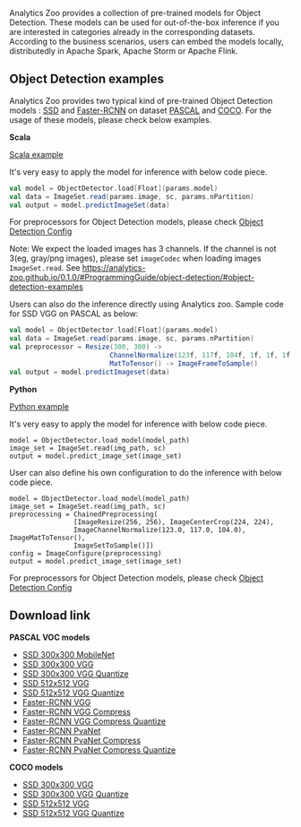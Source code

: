 Analytics Zoo provides a collection of pre-trained models for Object Detection. These models can be used for out-of-the-box inference if you are interested in categories already in the corresponding datasets. According to the business scenarios, users can embed the models locally, distributedly in Apache Spark, Apache Storm or Apache Flink.

## Object Detection examples

Analytics Zoo provides two typical kind of pre-trained Object Detection models : [SSD](https://arxiv.org/abs/1512.02325) and [Faster-RCNN](https://arxiv.org/abs/1506.01497) on dataset [PASCAL](http://host.robots.ox.ac.uk/pascal/VOC/) and [COCO](http://cocodataset.org/#home). For the usage of these models, please check below examples.


**Scala**


[Scala example](https://github.com/intel-analytics/analytics-zoo/blob/master/zoo/src/main/scala/com/intel/analytics/zoo/examples/objectdetection/Predict.scala)

It's very easy to apply the model for inference with below code piece.

```scala
val model = ObjectDetector.load[Float](params.model)
val data = ImageSet.read(params.image, sc, params.nPartition)
val output = model.predictImageSet(data)
```

For preprocessors for Object Detection models, please check [Object Detection Config](https://github.com/intel-analytics/analytics-zoo/blob/master/zoo/src/main/scala/com/intel/analytics/zoo/models/image/objectdetection/ObjectDetectionConfig.scala)

Note: We expect the loaded images has 3 channels. If the channel is not 3(eg, gray/png images), please set `imageCodec` when loading images `ImageSet.read`. See https://analytics-zoo.github.io/0.1.0/#ProgrammingGuide/object-detection/#object-detection-examples

Users can also do the inference directly using Analytics zoo.
Sample code for SSD VGG on PASCAL as below:

```scala
val model = ObjectDetector.load[Float](params.model)
val data = ImageSet.read(params.image, sc, params.nPartition)
val preprocessor = Resize(300, 300) ->
                         ChannelNormalize(123f, 117f, 104f, 1f, 1f, 1f) ->
                         MatToTensor() -> ImageFrameToSample()
val output = model.predictImageset(data)
```

**Python**

[Python example](https://github.com/intel-analytics/analytics-zoo/tree/master/pyzoo/zoo/examples/objectdetection)

It's very easy to apply the model for inference with below code piece.
```
model = ObjectDetector.load_model(model_path)
image_set = ImageSet.read(img_path, sc)
output = model.predict_image_set(image_set)
```

User can also define his own configuration to do the inference with below code piece.
```
model = ObjectDetector.load_model(model_path)
image_set = ImageSet.read(img_path, sc)
preprocessing = ChainedPreprocessing(
                [ImageResize(256, 256), ImageCenterCrop(224, 224),
                ImageChannelNormalize(123.0, 117.0, 104.0), ImageMatToTensor(),
                ImageSetToSample()])
config = ImageConfigure(preprocessing)
output = model.predict_image_set(image_set)
```

For preprocessors for Object Detection models, please check [Object Detection Config](https://github.com/intel-analytics/zoo/blob/master/zoo/src/main/scala/com/intel/analytics/zoo/models/image/objectdetection/ObjectDetectionConfig.scala)

## Download link

**PASCAL VOC models**

* [SSD 300x300 MobileNet](https://s3-ap-southeast-1.amazonaws.com/analytics-zoo-models/object-detection/analytics-zoo_ssd-mobilenet-300x300_PASCAL_0.1.0.model)
* [SSD 300x300 VGG](https://s3-ap-southeast-1.amazonaws.com/analytics-zoo-models/object-detection/analytics-zoo_ssd-vgg16-300x300_PASCAL_0.1.0.model)
* [SSD 300x300 VGG Quantize](https://s3-ap-southeast-1.amazonaws.com/analytics-zoo-models/object-detection/analytics-zoo_ssd-vgg16-300x300-quantize_PASCAL_0.1.0.model)
* [SSD 512x512 VGG](https://s3-ap-southeast-1.amazonaws.com/analytics-zoo-models/object-detection/analytics-zoo_ssd-vgg16-512x512_PASCAL_0.1.0.model)
* [SSD 512x512 VGG Quantize](https://s3-ap-southeast-1.amazonaws.com/analytics-zoo-models/object-detection/analytics-zoo_ssd-vgg16-512x512-quantize_PASCAL_0.1.0.model)
* [Faster-RCNN VGG](https://s3-ap-southeast-1.amazonaws.com/analytics-zoo-models/object-detection/analytics-zoo_frcnn-vgg16_PASCAL_0.1.0.model)
* [Faster-RCNN VGG Compress](https://s3-ap-southeast-1.amazonaws.com/analytics-zoo-models/object-detection/analytics-zoo_frcnn-vgg16-compress_PASCAL_0.1.0.model)
* [Faster-RCNN VGG Compress Quantize](https://s3-ap-southeast-1.amazonaws.com/analytics-zoo-models/object-detection/analytics-zoo_frcnn-vgg16-compress-quantize_PASCAL_0.1.0.model)
* [Faster-RCNN PvaNet](https://s3-ap-southeast-1.amazonaws.com/analytics-zoo-models/object-detection/analytics-zoo_frcnn-pvanet_PASCAL_0.1.0.model)
* [Faster-RCNN PvaNet Compress](https://s3-ap-southeast-1.amazonaws.com/analytics-zoo-models/object-detection/analytics-zoo_frcnn-pvanet-compress_PASCAL_0.1.0.model)
* [Faster-RCNN PvaNet Compress Quantize](https://s3-ap-southeast-1.amazonaws.com/analytics-zoo-models/object-detection/analytics-zoo_frcnn-pvanet-compress-quantize_PASCAL_0.1.0.model)


**COCO models**

* [SSD 300x300 VGG](https://s3-ap-southeast-1.amazonaws.com/analytics-zoo-models/object-detection/analytics-zoo_ssd-vgg16-300x300_COCO_0.1.0.model)
* [SSD 300x300 VGG Quantize](https://s3-ap-southeast-1.amazonaws.com/analytics-zoo-models/object-detection/analytics-zoo_ssd-vgg16-300x300-quantize_COCO_0.1.0.model)
* [SSD 512x512 VGG](https://s3-ap-southeast-1.amazonaws.com/analytics-zoo-models/object-detection/analytics-zoo_ssd-vgg16-512x512_COCO_0.1.0.model)
* [SSD 512x512 VGG Quantize](https://s3-ap-southeast-1.amazonaws.com/analytics-zoo-models/object-detection/analytics-zoo_ssd-vgg16-512x512-quantize_COCO_0.1.0.model)
